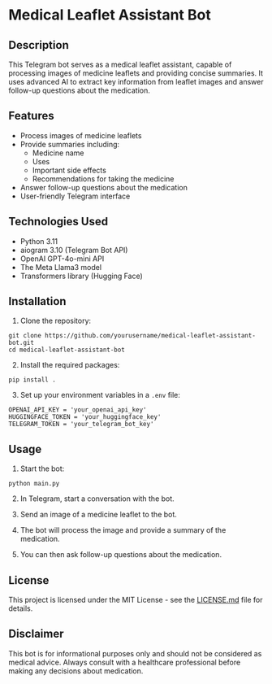 # Medical Leaflet Assistant Bot

## Description

This Telegram bot serves as a medical leaflet assistant, capable of processing images of medicine leaflets and providing concise summaries. It uses advanced AI to extract key information from leaflet images and answer follow-up questions about the medication.

## Features

- Process images of medicine leaflets
- Provide summaries including:
  - Medicine name
  - Uses
  - Important side effects
  - Recommendations for taking the medicine
- Answer follow-up questions about the medication
- User-friendly Telegram interface

## Technologies Used

- Python 3.11
- aiogram 3.10 (Telegram Bot API)
- OpenAI GPT-4o-mini API
- The Meta Llama3 model
- Transformers library (Hugging Face)

## Installation

1. Clone the repository:
```
git clone https://github.com/yourusername/medical-leaflet-assistant-bot.git
cd medical-leaflet-assistant-bot
```
2. Install the required packages:
```
pip install .
```
3. Set up your environment variables in a `.env` file:
```
OPENAI_API_KEY = 'your_openai_api_key'
HUGGINGFACE_TOKEN = 'your_huggingface_key'
TELEGRAM_TOKEN = 'your_telegram_bot_key'
```

## Usage

1. Start the bot:
```
python main.py
```
2. In Telegram, start a conversation with the bot.

3. Send an image of a medicine leaflet to the bot.

4. The bot will process the image and provide a summary of the medication.

5. You can then ask follow-up questions about the medication.

## License

This project is licensed under the MIT License - see the [LICENSE.md](LICENSE.md) file for details.

## Disclaimer

This bot is for informational purposes only and should not be considered as medical advice. Always consult with a healthcare professional before making any decisions about medication.
